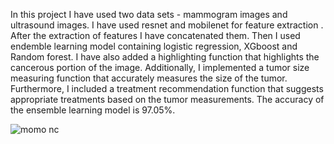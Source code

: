 In this project I have used two data sets - mammogram images and ultrasound images. I have used resnet and mobilenet for feature extraction . After the extraction of features I have concatenated them. Then I used endemble learning model containing logistic regression, XGboost and Random forest. I have also added a highlighting function that highlights the cancerous portion of the image. Additionally, I implemented a tumor size measuring function that accurately measures the size of the tumor. Furthermore, I included a treatment recommendation function that suggests appropriate treatments based on the tumor measurements. The accuracy of the ensemble learning model is 97.05%.

![momo nc](https://github.com/user-attachments/assets/294f2867-9a11-40ae-907c-f6537f01748b)
